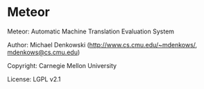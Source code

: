 Meteor
===========

Meteor: Automatic Machine Translation Evaluation System

Author: Michael Denkowski (http://www.cs.cmu.edu/~mdenkows/, mdenkows@cs.cmu.edu)

Copyright: Carnegie Mellon University

License: LGPL v2.1
